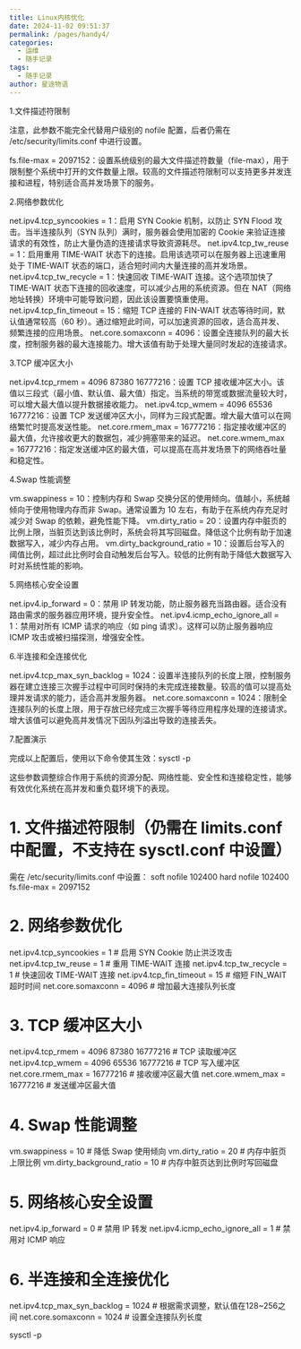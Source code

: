 ```yaml
---
title: Linux内核优化
date: 2024-11-02 09:51:37
permalink: /pages/handy4/
categories:
  - 运维
  - 随手记录
tags:
  - 随手记录
author: 星途物语
---
```

1.文件描述符限制

注意，此参数不能完全代替用户级别的 nofile 配置，后者仍需在 /etc/security/limits.conf 中进行设置。

fs.file-max = 2097152：设置系统级别的最大文件描述符数量（file-max），用于限制整个系统中打开的文件数量上限。较高的文件描述符限制可以支持更多并发连接和进程，特别适合高并发场景下的服务。

2.网络参数优化

net.ipv4.tcp_syncookies = 1：启用 SYN Cookie 机制，以防止 SYN Flood 攻击。当半连接队列（SYN 队列）满时，服务器会使用加密的 Cookie 来验证连接请求的有效性，防止大量伪造的连接请求导致资源耗尽。
net.ipv4.tcp_tw_reuse = 1：启用重用 TIME-WAIT 状态下的连接。启用该选项可以在服务器上迅速重用处于 TIME-WAIT 状态的端口，适合短时间内大量连接的高并发场景。
net.ipv4.tcp_tw_recycle = 1：快速回收 TIME-WAIT 连接。这个选项加快了 TIME-WAIT 状态下连接的回收速度，可以减少占用的系统资源。但在 NAT（网络地址转换）环境中可能导致问题，因此该设置要慎重使用。
net.ipv4.tcp_fin_timeout = 15：缩短 TCP 连接的 FIN-WAIT 状态等待时间，默认值通常较高（60 秒）。通过缩短此时间，可以加速资源的回收，适合高并发、频繁连接的应用场景。
net.core.somaxconn = 4096：设置全连接队列的最大长度，控制服务器的最大连接能力。增大该值有助于处理大量同时发起的连接请求。

3.TCP 缓冲区大小

net.ipv4.tcp_rmem = 4096 87380 16777216：设置 TCP 接收缓冲区大小。该值以三段式（最小值、默认值、最大值）指定。当系统的带宽或数据流量较大时，可以增大最大值以提升数据接收能力。
net.ipv4.tcp_wmem = 4096 65536 16777216：设置 TCP 发送缓冲区大小，同样为三段式配置。增大最大值可以在网络繁忙时提高发送性能。
net.core.rmem_max = 16777216：指定接收缓冲区的最大值，允许接收更大的数据包，减少拥塞带来的延迟。
net.core.wmem_max = 16777216：指定发送缓冲区的最大值，可以提高在高并发场景下的网络吞吐量和稳定性。

4.Swap 性能调整

vm.swappiness = 10：控制内存和 Swap 交换分区的使用倾向。值越小，系统越倾向于使用物理内存而非 Swap。通常设置为 10 左右，有助于在系统内存充足时减少对 Swap 的依赖，避免性能下降。
vm.dirty_ratio = 20：设置内存中脏页的比例上限，当脏页达到该比例时，系统会将其写回磁盘。降低这个比例有助于加速数据写入，减少内存占用。
vm.dirty_background_ratio = 10：设置后台写入的阈值比例，超过此比例时会自动触发后台写入。较低的比例有助于降低大数据写入时对系统性能的影响。

5.网络核心安全设置

net.ipv4.ip_forward = 0：禁用 IP 转发功能，防止服务器充当路由器。适合没有路由需求的服务器应用环境，提升安全性。
net.ipv4.icmp_echo_ignore_all = 1：禁用对所有 ICMP 请求的响应（如 ping 请求）。这样可以防止服务器响应 ICMP 攻击或被扫描探测，增强安全性。

6.半连接和全连接优化

net.ipv4.tcp_max_syn_backlog = 1024：设置半连接队列的长度上限，控制服务器在建立连接三次握手过程中可同时保持的未完成连接数量。较高的值可以提高处理并发请求的能力，适合高并发服务器。
net.core.somaxconn = 1024：限制全连接队列的长度上限，用于存放已经完成三次握手等待应用程序处理的连接请求。增大该值可以避免高并发情况下因队列溢出导致的连接丢失。

7.配置演示

完成以上配置后，使用以下命令使其生效：sysctl -p

这些参数调整综合作用于系统的资源分配、网络性能、安全性和连接稳定性，能够有效优化系统在高并发和重负载环境下的表现。

# 1. 文件描述符限制（仍需在 limits.conf 中配置，不支持在 sysctl.conf 中设置）
需在 /etc/security/limits.conf 中设置：
soft nofile 102400
hard nofile 102400
fs.file-max = 2097152

# 2. 网络参数优化
net.ipv4.tcp_syncookies = 1                # 启用 SYN Cookie 防止洪泛攻击
net.ipv4.tcp_tw_reuse = 1                   # 重用 TIME-WAIT 连接
net.ipv4.tcp_tw_recycle = 1                 # 快速回收 TIME-WAIT 连接
net.ipv4.tcp_fin_timeout = 15               # 缩短 FIN_WAIT 超时时间
net.core.somaxconn = 4096                   # 增加最大连接队列长度

# 3. TCP 缓冲区大小
net.ipv4.tcp_rmem = 4096 87380 16777216     # TCP 读取缓冲区
net.ipv4.tcp_wmem = 4096 65536 16777216     # TCP 写入缓冲区
net.core.rmem_max = 16777216                # 接收缓冲区最大值
net.core.wmem_max = 16777216                # 发送缓冲区最大值

# 4. Swap 性能调整
vm.swappiness = 10                          # 降低 Swap 使用倾向
vm.dirty_ratio = 20                         # 内存中脏页上限比例
vm.dirty_background_ratio = 10              # 内存中脏页达到比例时写回磁盘

# 5. 网络核心安全设置
net.ipv4.ip_forward = 0                     # 禁用 IP 转发
net.ipv4.icmp_echo_ignore_all = 1           # 禁用对 ICMP 响应

# 6. 半连接和全连接优化
net.ipv4.tcp_max_syn_backlog = 1024  # 根据需求调整，默认值在128~256之间
net.core.somaxconn = 1024  # 设置全连接队列长度

sysctl -p